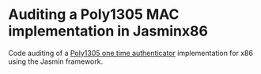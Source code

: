# Auditing a Poly1305 MAC implementation in Jasminx86
Code auditing of a [Poly1305 one time authenticator](http://loup-vaillant.fr/tutorials/poly1305-design) implementation for x86 
using the Jasmin framework.
